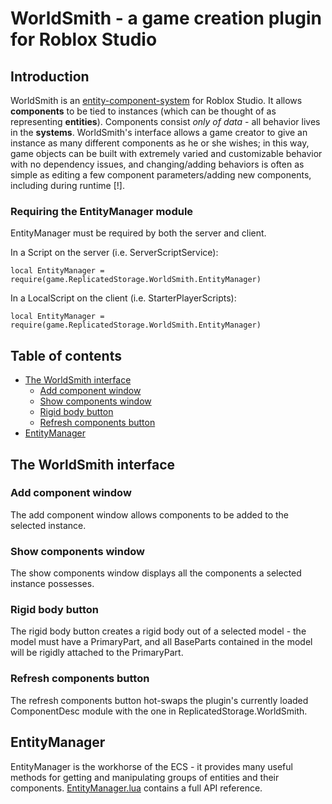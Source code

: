 # WorldSmith -  a game creation plugin for Roblox Studio

## Introduction

WorldSmith is an [entity-component-system](https://en.wikipedia.org/wiki/Entity–component–system) for Roblox Studio. It allows **components** to be tied to instances (which can be thought of as representing **entities**). Components consist *only of data* - all behavior lives in the **systems**. WorldSmith's interface allows a game creator to give an instance as many different components as he or she wishes; in this way, game objects can be built with extremely varied and customizable behavior with no dependency issues, and changing/adding behaviors is often as simple as editing a few component parameters/adding new components, including during runtime \[!].

### Requiring the EntityManager module
EntityManager must be required by both the server and client.

In a Script on the server (i.e. ServerScriptService):
```
local EntityManager = require(game.ReplicatedStorage.WorldSmith.EntityManager)
```

In a LocalScript on the client (i.e. StarterPlayerScripts):
```
local EntityManager = require(game.ReplicatedStorage.WorldSmith.EntityManager)
```

## Table of contents

- [The WorldSmith interface](https://github.com/kennethloeffler/WorldSmith#the-worldsmith-interface)
  - [Add component window](https://github.com/kennethloeffler/WorldSmith#add-component-window)
  - [Show components window](https://github.com/kennethloeffler/WorldSmith#show-components-window)
  - [Rigid body button](https://github.com/kennethloeffler/WorldSmith#rigid-body-button)
  - [Refresh components button](https://github.com/kennethloeffler/WorldSmith#refresh-components-button)
 - [EntityManager](https://github.com/kennethloeffler/WorldSmith#EntityManager)
  
## The WorldSmith interface
### Add component window
The add component window allows components to be added to the selected instance.
### Show components window
The show components window displays all the components a selected instance possesses. 
### Rigid body button
The rigid body button creates a rigid body out of a selected model - the model must have a PrimaryPart, and all BaseParts contained in the model will be rigidly attached to the PrimaryPart.
### Refresh components button
The refresh components button hot-swaps the plugin's currently loaded ComponentDesc module with the one in ReplicatedStorage.WorldSmith.

## EntityManager
EntityManager is the workhorse of the ECS - it provides many useful methods for getting and manipulating groups of entities and their components. [EntityManager.lua](https://github.com/kennethloeffler/WorldSmith/blob/master/WorldSmith/EntityManager.lua) contains a full API reference.
